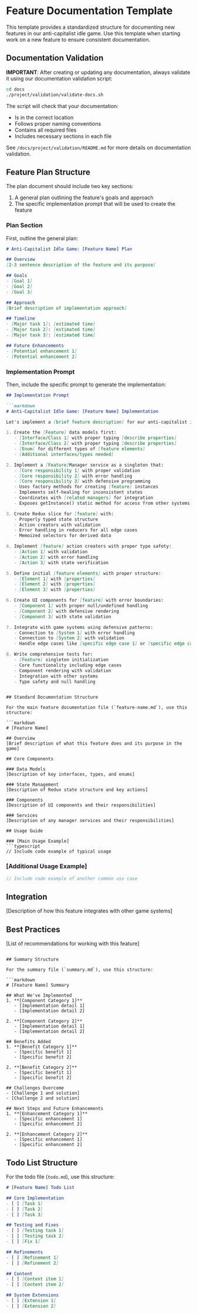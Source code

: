 # Feature Documentation Template

This template provides a standardized structure for documenting new features in our anti-capitalist idle game. Use this template when starting work on a new feature to ensure consistent documentation.

## Documentation Validation

**IMPORTANT**: After creating or updating any documentation, always validate it using our documentation validation script:

```bash
cd docs
./project/validation/validate-docs.sh
```

The script will check that your documentation:
- Is in the correct location
- Follows proper naming conventions
- Contains all required files
- Includes necessary sections in each file

See `/docs/project/validation/README.md` for more details on documentation validation.

## Feature Plan Structure

The plan document should include two key sections:
1. A general plan outlining the feature's goals and approach
2. The specific implementation prompt that will be used to create the feature

### Plan Section

First, outline the general plan:

```markdown
# Anti-Capitalist Idle Game: [Feature Name] Plan

## Overview
[2-3 sentence description of the feature and its purpose]

## Goals
- [Goal 1]
- [Goal 2]
- [Goal 3]

## Approach
[Brief description of implementation approach]

## Timeline
- [Major task 1]: [estimated time]
- [Major task 2]: [estimated time]
- [Major task 3]: [estimated time]

## Future Enhancements
- [Potential enhancement 1]
- [Potential enhancement 2]
```

### Implementation Prompt

Then, include the specific prompt to generate the implementation:

```markdown
## Implementation Prompt

```markdown
# Anti-Capitalist Idle Game: [Feature Name] Implementation

Let's implement a [brief feature description] for our anti-capitalist idle game, following our defensive programming patterns and singleton architecture.

1. Create the [Feature] data models first:
   - [Interface/Class 1] with proper typing [describe properties]
   - [Interface/Class 2] with proper typing [describe properties]
   - [Enum] for different types of [feature elements]
   - [Additional interfaces/types needed]

2. Implement a [Feature]Manager service as a singleton that:
   - [Core responsibility 1] with proper validation
   - [Core responsibility 2] with error handling
   - [Core responsibility 3] with defensive programming
   - Uses factory methods for creating [feature] instances
   - Implements self-healing for inconsistent states
   - Coordinates with [related managers] for integration
   - Exposes getInstance() static method for access from other systems

3. Create Redux slice for [feature] with:
   - Properly typed state structure
   - Action creators with validation
   - Error handling in reducers for all edge cases
   - Memoized selectors for derived data

4. Implement [feature] action creators with proper type safety:
   - [Action 1] with validation
   - [Action 2] with error handling
   - [Action 3] with state verification

5. Define initial [feature elements] with proper structure:
   - [Element 1] with [properties]
   - [Element 2] with [properties]
   - [Element 3] with [properties]

6. Create UI components for [feature] with error boundaries:
   - [Component 1] with proper null/undefined handling
   - [Component 2] with defensive rendering
   - [Component 3] with state validation

7. Integrate with game systems using defensive patterns:
   - Connection to [System 1] with error handling
   - Connection to [System 2] with validation
   - Handle edge cases like [specific edge case 1] or [specific edge case 2]

8. Write comprehensive tests for:
   - [Feature] singleton initialization
   - Core functionality including edge cases
   - Component rendering with validation
   - Integration with other systems
   - Type safety and null handling
```
```

## Standard Documentation Structure

For the main feature documentation file (`feature-name.md`), use this structure:

```markdown
# [Feature Name]

## Overview
[Brief description of what this feature does and its purpose in the game]

## Core Components

### Data Models
[Description of key interfaces, types, and enums]

### State Management
[Description of Redux state structure and key actions]

### Components
[Description of UI components and their responsibilities]

### Services
[Description of any manager services and their responsibilities]

## Usage Guide

### [Main Usage Example]
```typescript
// Include code example of typical usage
```

### [Additional Usage Example]
```typescript
// Include code example of another common use case
```

## Integration
[Description of how this feature integrates with other game systems]

## Best Practices
[List of recommendations for working with this feature]
```

## Summary Structure

For the summary file (`summary.md`), use this structure:

```markdown
# [Feature Name] Summary

## What We've Implemented
1. **[Component Category 1]**
   - [Implementation detail 1]
   - [Implementation detail 2]

2. **[Component Category 2]**
   - [Implementation detail 1]
   - [Implementation detail 2]

## Benefits Added
1. **[Benefit Category 1]**
   - [Specific benefit 1]
   - [Specific benefit 2]

2. **[Benefit Category 2]**
   - [Specific benefit 1]
   - [Specific benefit 2]

## Challenges Overcome
- [Challenge 1 and solution]
- [Challenge 2 and solution]

## Next Steps and Future Enhancements
1. **[Enhancement Category 1]**
   - [Specific enhancement 1]
   - [Specific enhancement 2]

2. **[Enhancement Category 2]**
   - [Specific enhancement 1]
   - [Specific enhancement 2]
```

## Todo List Structure

For the todo file (`todo.md`), use this structure:

```markdown
# [Feature Name] Todo List

## Core Implementation
- [ ] [Task 1]
- [ ] [Task 2]
- [ ] [Task 3]

## Testing and Fixes
- [ ] [Testing task 1]
- [ ] [Testing task 2]
- [ ] [Fix 1]

## Refinements
- [ ] [Refinement 1]
- [ ] [Refinement 2]

## Content
- [ ] [Content item 1]
- [ ] [Content item 2]

## System Extensions
- [ ] [Extension 1]
- [ ] [Extension 2]
```